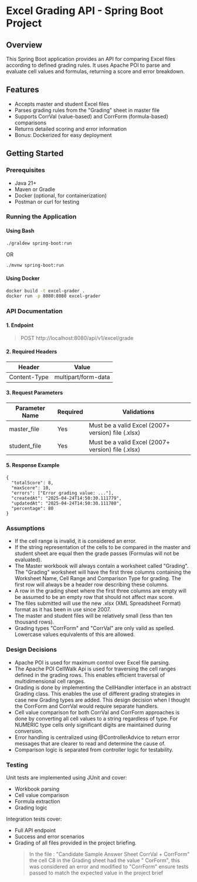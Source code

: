 # Excel Grading API - Spring Boot Project

## Overview

This Spring Boot application provides an API for comparing Excel files according to defined grading rules. It uses
Apache POI to parse and evaluate cell values and formulas, returning a score and error breakdown.

## Features

- Accepts master and student Excel files
- Parses grading rules from the "Grading" sheet in master file
- Supports CorrVal (value-based) and CorrForm (formula-based) comparisons
- Returns detailed scoring and error information
- Bonus: Dockerized for easy deployment

## Getting Started

### Prerequisites

- Java 21+
- Maven or Gradle
- Docker (optional, for containerization)
- Postman or curl for testing

### Running the Application

#### Using Bash

```bash
./graldew spring-boot:run
```

OR

```bash
./mvnw spring-boot:run
```

#### Using Docker

```bash
docker build -t excel-grader .
docker run -p 8080:8080 excel-grader
```

### API Documentation

#### 1. Endpoint

> POST http://localhost:8080/api/v1/excel/grade

#### 2. Required Headers

| Header       | Value               |
|--------------|---------------------|
| Content-Type | multipart/form-data |

#### 3. Request Parameters

| Parameter Name | 	Required | 	Validations                                       |
|----------------|-----------|----------------------------------------------------|
| master_file    | Yes       | Must be a valid Excel (2007+ version) file (.xlsx) |
| student_file   | Yes       | Must be a valid Excel (2007+ version) file (.xlsx) |

#### 5. Response Example

```
{
  "totalScore": 8,
  "maxScore": 10,
  "errors": ["Error grading value: ..."],
  "createdAt": "2025-04-24T14:50:30.111779",
  "updatedAt": "2025-04-24T14:50:30.111780",
  "percentage": 80
}

``` 

### Assumptions

- If the cell range is invalid, it is considered an error.
- If the string representation of the cells to be compared in the master and student sheet are equal then the grade
  passes (Formulas will not be evaluated).
- The Master workbook will always contain a worksheet called "Grading". The "Grading" worksheet will have the first
  three columns containing the Worksheet Name, Cell Range and Comparison Type for grading. The first row will always be
  a header row describing these columns.
- A row in the grading sheet where the first three columns are empty will be assumed to be an empty row that should not
  affect max score.
- The files submitted will use the new .xlsx (XML Spreadsheet Format) format as it has been in use since 2007.
- The master and student files will be relatively small (less than ten thousand rows).
- Grading types "CorrForm" and "CorrVal" are only valid as spelled. Lowercase values equivalents of this are allowed.

### Design Decisions

- Apache POI is used for maximum control over Excel file parsing.
- The Apache POI CellWalk Api is used for traversing the cell ranges defined in the grading rows. This enables efficient
  traversal of multidimensional cell ranges.
- Grading is done by implementing the CellHandler interface in an abstract Grading class. This enables the use of
  different grading strategies in case new Grading types are added. This design decision when I thought the CorrForm and
  CorrVal would require separate handlers.
- Cell value comparison for both CorrVal and CorrForm approaches is done by converting all cell values to a string
  regardless of type. For NUMERIC type cells only significant digits are maintained during conversion.
- Error handling is centralized using @ControllerAdvice to return error messages that are clearer to read and determine
  the cause of.
- Comparison logic is separated from controller logic for testability.

### Testing

Unit tests are implemented using JUnit and cover:

- Workbook parsing
- Cell value comparison
- Formula extraction
- Grading logic

Integration tests cover:

- Full API endpoint
- Success and error scenarios
- Grading of all files provided in the project briefing.
  > In the file : "Candidate Sample Answer Sheet CorrVal + CorrForm" the cell C8 in the Grading sheet had the value "
  CorForm", this was considered an error and modified to "CorrForm" ensure tests passed to match the expected value in
  the project brief